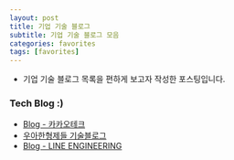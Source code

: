 ```yaml
---
layout: post
title: 기업 기술 블로그
subtitle: 기업 기술 블로그 모음
categories: favorites
tags: [favorites]
---
```


- 기업 기술 블로그 목록을 편하게 보고자 작성한 포스팅입니다.

### Tech Blog :)

- [Blog - 카카오테크](https://tech.kakao.com/blog/)
- [우아한형제들 기술블로그](https://techblog.woowahan.com/)
- [Blog - LINE ENGINEERING](https://engineering.linecorp.com/ko/blog)
